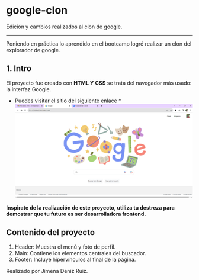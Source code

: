 # google-clon
Edición y cambios realizados al clon de google. 
***
Poniendo en práctica lo aprendido en el bootcamp logré realizar un clon del explorador de google.
## 1. Intro
El proyecto fue creado con  **HTML Y CSS** se trata del navegador más usado: la interfaz Google. 
* Puedes visitar el sitio del siguiente enlace 
*![alt text](/imagenes/captura-clon.png)

**Inspirate de la realización de este proyecto, utiliza tu destreza para demostrar que tu futuro es ser desarrolladora frontend.**


## Contenido del proyecto
1. Header:
Muestra el menú y foto de perfil.
2. Main:
Contiene los elementos centrales del buscador.
3. Footer:
Incluye hipervínculos al final de la página.

Realizado por Jimena Deniz Ruiz. 
